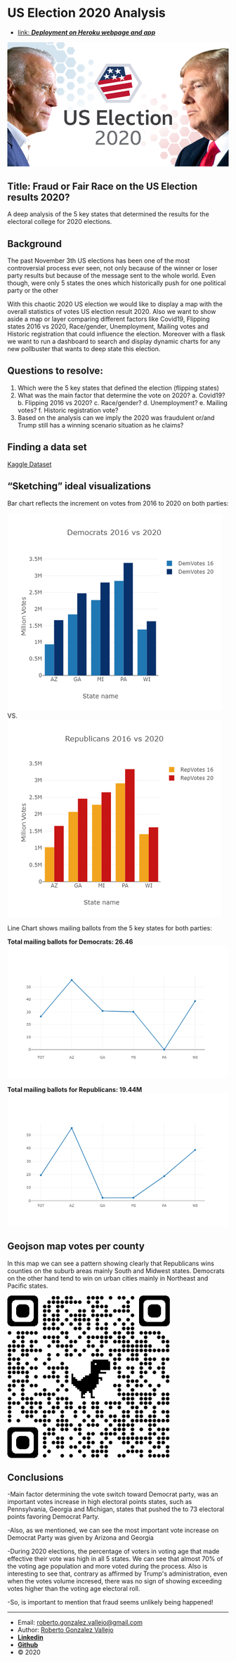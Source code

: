 # US Election 2020 Analysis
- [link: ***Deployment on Heroku webpage and app***](<https://uselection-project.herokuapp.com/>)

![uselection.png](uselection.png)

## Title: Fraud or Fair Race on the US Election results 2020?

A deep analysis of the 5 key states that determined the results for the electoral college for 2020 elections.

## Background

The past November 3th US elections has been one of the most controversial process ever seen, not only because  of the winner or loser party results but because of the message sent to the whole world. Even though, were only 5 states the ones which historically push for one political party or the other

With this chaotic 2020 US election we would like to display a map with the overall statistics of votes US election result 2020. Also we want to show aside a  map or layer comparing different factors like Covid19, Flipping states 2016 vs 2020, Race/gender, Unemployment, Mailing votes and Historic registration that could influence the election.
Moreover with a flask we want to run a dashboard to search and display dynamic charts for any new pollbuster that wants to deep state this election. 

## Questions to resolve: 

1.	Which were the 5 key states that defined the election (flipping states) 
2.	What was the main factor that determine the vote on 2020? 
a.	Covid19?
b.	Flipping 2016 vs 2020?
c.	Race/gender?
d.	Unemployment?
e.	Mailing votes? 
f.	Historic registration vote?
3.	Based on the analysis can we imply the 2020 was fraudulent or/and Trump still has a winning scenario situation as he claims?

## Finding a data set 
[Kaggle Dataset](<https://www.kaggle.com/etsc9287/2020-general-election-polls?select=county_statistics.csv>)

## “Sketching” ideal visualizations
Bar chart reflects the increment on votes from 2016 to 2020 on both parties:

![democratsplot.png](democratsplot.png)
VS.
![republicansplot.png](republicansplot.png)

Line Chart shows mailing ballots from the 5 key states for both parties:

**Total mailing ballots for Democrats: 26.46**
![newplot1.png](newplot1.png)

**Total mailing ballots for Republicans: 19.44M**
![newplot.png](newplot.png)

## Geojson map votes per county
In this map we can see a pattern showing clearly that Republicans wins counties on the suburb areas mainly South and Midwest states. Democrats on the other hand tend to win on urban cities mainly in Northeast and Pacific states.

![qrcode_geojson.png](qrcode_geojson.png)


## Conclusions

-Main factor determining the vote switch toward Democrat party, was an important votes increase in high electoral points states, such as Pennsylvania, Georgia and Michigan, states that pushed the to 73 electoral points favoring Democrat Party.

-Also, as we mentioned, we can see the most important vote increase on Democrat Party was given by Arizona and Georgia

-During 2020 elections, the percentage of voters in voting age that made effective their vote was high in all 5 states. We can see that almost 70% of the voting age population and more voted during the process. Also is interesting to see that, contrary as affirmed by Trump's administration, even when the votes volume incresed, there was no sign of showing exceeding votes higher than the voting age electoral roll.

-So, is important to mention that fraud seems unlikely being happened!

_______________________________________________
- Email: <roberto.gonzalez.vallejo@gmail.com>
- Author: [Roberto Gonzalez Vallejo](mailto:roberto.gonzalez.vallejo@gmail.com)
- [**Linkedin**](https://www.linkedin.com/in/roberto-gonzalez-vallejo-6ba894144/)
- [**Github**](https://github.com/roberto-g-v)
- © 2020

